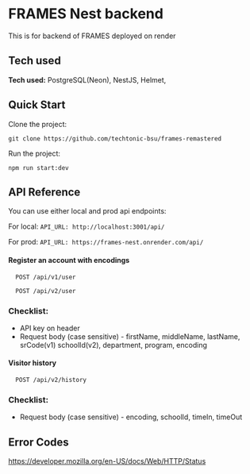 
# FRAMES Nest backend

This is for backend of FRAMES deployed on render

## Tech used

**Tech used:** PostgreSQL(Neon), NestJS, Helmet, 

## Quick Start

Clone the project:
```
git clone https://github.com/techtonic-bsu/frames-remastered
```
Run the project:
```
npm run start:dev
```



## API Reference
You can use either local and prod api endpoints:

For local: `API_URL: http://localhost:3001/api/`

For prod: `API_URL: https://frames-nest.onrender.com/api/`

#### Register an account with encodings

```http
  POST /api/v1/user
```
```http
  POST /api/v2/user
```
### Checklist:
- API key on header
- Request body (case sensitive) - firstName, middleName, lastName, srCode(v1) schoolId(v2), department, program, encoding

#### Visitor history

```http
  POST /api/v2/history
```
### Checklist:
- Request body (case sensitive) - encoding, schoolId, timeIn, timeOut


## Error Codes
https://developer.mozilla.org/en-US/docs/Web/HTTP/Status

